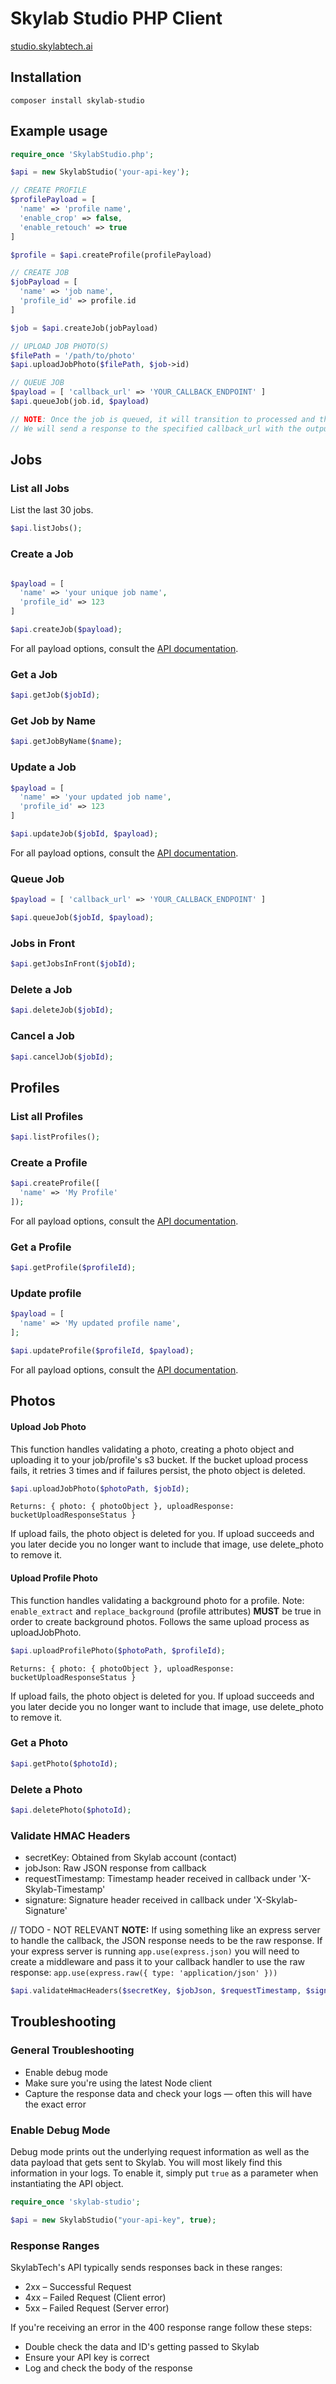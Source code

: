 # Skylab Studio PHP Client

[studio.skylabtech.ai](https://studio.skylabtech.ai)

## Installation

```
composer install skylab-studio
```

## Example usage

```php
require_once 'SkylabStudio.php';

$api = new SkylabStudio('your-api-key');

// CREATE PROFILE
$profilePayload = [
  'name' => 'profile name',
  'enable_crop' => false,
  'enable_retouch' => true
]

$profile = $api.createProfile(profilePayload)

// CREATE JOB
$jobPayload = [
  'name' => 'job name',
  'profile_id' => profile.id
]

$job = $api.createJob(jobPayload)

// UPLOAD JOB PHOTO(S)
$filePath = '/path/to/photo'
$api.uploadJobPhoto($filePath, $job->id)

// QUEUE JOB
$payload = [ 'callback_url' => 'YOUR_CALLBACK_ENDPOINT' ]
$api.queueJob(job.id, $payload)

// NOTE: Once the job is queued, it will transition to processed and then completed
// We will send a response to the specified callback_url with the output photo download urls
```

## Jobs

### List all Jobs

List the last 30 jobs.

```php
$api.listJobs();
```

### Create a Job

```php

$payload = [
  'name' => 'your unique job name',
  'profile_id' => 123
]

$api.createJob($payload);
```

For all payload options, consult the [API documentation](https://studio-docs.skylabtech.ai/#tag/job/operation/createJob).

### Get a Job

```php
$api.getJob($jobId);
```

### Get Job by Name

```php
$api.getJobByName($name);
```

### Update a Job

```php
$payload = [
  'name' => 'your updated job name',
  'profile_id' => 123
]

$api.updateJob($jobId, $payload);
```

For all payload options, consult the [API documentation](https://studio-docs.skylabtech.ai/#tag/job/operation/updateJobById).

### Queue Job

```php
$payload = [ 'callback_url' => 'YOUR_CALLBACK_ENDPOINT' ]

$api.queueJob($jobId, $payload);
```

### Jobs in Front

```php
$api.getJobsInFront($jobId);
```

### Delete a Job

```php
$api.deleteJob($jobId);
```

### Cancel a Job

```php
$api.cancelJob($jobId);
```

## Profiles

### List all Profiles

```php
$api.listProfiles();
```

### Create a Profile

```php
$api.createProfile([
  'name' => 'My Profile'
]);
```

For all payload options, consult the [API documentation](https://studio-docs.skylabtech.ai/#tag/profile/operation/createProfile).

### Get a Profile

```php
$api.getProfile($profileId);
```

### Update profile

```php
$payload = [
  'name' => 'My updated profile name',
];

$api.updateProfile($profileId, $payload);
```

For all payload options, consult the [API documentation](https://studio-docs.skylabtech.ai/#tag/profile/operation/updateProfileById).

## Photos

#### Upload Job Photo

This function handles validating a photo, creating a photo object and uploading it to your job/profile's s3 bucket. If the bucket upload process fails, it retries 3 times and if failures persist, the photo object is deleted.

```php
$api.uploadJobPhoto($photoPath, $jobId);
```

`Returns: { photo: { photoObject }, uploadResponse: bucketUploadResponseStatus }`

If upload fails, the photo object is deleted for you. If upload succeeds and you later decide you no longer want to include that image, use delete_photo to remove it.

#### Upload Profile Photo

This function handles validating a background photo for a profile. Note: `enable_extract` and `replace_background` (profile attributes) **MUST** be true in order to create background photos. Follows the same upload process as uploadJobPhoto.

```php
$api.uploadProfilePhoto($photoPath, $profileId);
```

`Returns: { photo: { photoObject }, uploadResponse: bucketUploadResponseStatus }`

If upload fails, the photo object is deleted for you. If upload succeeds and you later decide you no longer want to include that image, use delete_photo to remove it.

### Get a Photo

```php
$api.getPhoto($photoId);
```

### Delete a Photo

```php
$api.deletePhoto($photoId);
```

### Validate HMAC Headers

- secretKey: Obtained from Skylab account (contact)
- jobJson: Raw JSON response from callback
- requestTimestamp: Timestamp header received in callback under 'X-Skylab-Timestamp'
- signature: Signature header received in callback under 'X-Skylab-Signature'

// TODO - NOT RELEVANT
**NOTE:** If using something like an express server to handle the callback, the JSON response needs to be the raw response. If your express server is running `app.use(express.json)` you will need to create a middleware and pass it to your callback handler to use the raw response: `app.use(express.raw({ type: 'application/json' }))`

```php
$api.validateHmacHeaders($secretKey, $jobJson, $requestTimestamp, $signature);
```

## Troubleshooting

### General Troubleshooting

- Enable debug mode
- Make sure you're using the latest Node client
- Capture the response data and check your logs &mdash; often this will have the exact error

### Enable Debug Mode

Debug mode prints out the underlying request information as well as the data payload that gets sent to Skylab.
You will most likely find this information in your logs. To enable it, simply put `true` as a parameter
when instantiating the API object.

```php
require_once 'skylab-studio';

$api = new SkylabStudio("your-api-key", true);
```

### Response Ranges

SkylabTech's API typically sends responses back in these ranges:

- 2xx – Successful Request
- 4xx – Failed Request (Client error)
- 5xx – Failed Request (Server error)

If you're receiving an error in the 400 response range follow these steps:

- Double check the data and ID's getting passed to Skylab
- Ensure your API key is correct
- Log and check the body of the response
